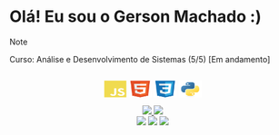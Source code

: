 
<h1> Olá! Eu sou o <strong>Gerson Machado</strong> :) </h1>

> [!NOTE]
> Curso: Análise e Desenvolvimento de Sistemas (5/5) [Em andamento]

<h2 style="border-bottom: 1px solid var(--color-border-muted);"></h2>

  <div style="margin: 1em;" align="center">

  <img align="center" alt="G-Js" height="30" width="40" src="https://raw.githubusercontent.com/devicons/devicon/master/icons/javascript/javascript-plain.svg">
  <img align="center" alt="G-HTML" height="30" width="40" src="https://raw.githubusercontent.com/devicons/devicon/master/icons/html5/html5-original.svg">
  <img align="center" alt="G-CSS" height="30" width="40" src="https://raw.githubusercontent.com/devicons/devicon/master/icons/css3/css3-original.svg">
  <img align="center" alt="G-Python" height="30" width="40" src="https://raw.githubusercontent.com/devicons/devicon/master/icons/python/python-original.svg">

  </div>

 <div align="center" style="margin=1px;">

  <div>
  <a href="https://github.com/gersonmachado">
  <img height="150em" src="https://github-readme-stats.vercel.app/api?username=gersonmachado&show_icons=true&theme=tokyonight&include_all_commits=true&count_private=true"/>
  <img height="150em" src="https://github-readme-stats.vercel.app/api/top-langs/?username=gersonmachado&layout=compact&langs_count=7&theme=tokyonight"/>
  </div>

  <div> 
  <a href="https://instagram.com/gersonmachado.mib" target="_blank"><img src="https://img.shields.io/badge/-Instagram-%23E4405F?style=for-the-badge&logo=instagram&logoColor=white" target="_blank"></a>
  <a href = "mailto:gersonmachado.mib@gmail.com"><img src="https://img.shields.io/badge/-Gmail-%23333?style=for-the-badge&logo=gmail&logoColor=white" target="_blank"></a>
  <a href="https://www.linkedin.com/in/gersonmachadov" target="_blank"><img src="https://img.shields.io/badge/-LinkedIn-%230077B5?style=for-the-badge&logo=linkedin&logoColor=white" target="_blank"></a> 
</div>

</div>


